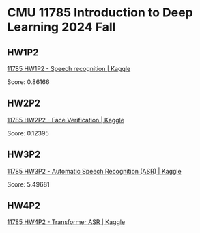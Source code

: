 # CMU 11785 Introduction to Deep Learning 2024 Fall

## HW1P2

[11785 HW1P2 - Speech recognition | Kaggle](https://www.kaggle.com/t/21e7b96534934cfb9329c004db7d1022)

Score: 0.86166

## HW2P2

[11785 HW2P2 - Face Verification | Kaggle](https://www.kaggle.com/competitions/11785-hw-2-p-2-face-verification-fall-2024)

Score: 0.12395

## HW3P2

[11785 HW3P2 - Automatic Speech Recognition (ASR) | Kaggle](https://www.kaggle.com/t/7206e472eb98493283a63990e225f637)

Score: 5.49681

## HW4P2

[11785 HW4P2 - Transformer ASR | Kaggle](https://www.kaggle.com/t/36ac716957f74cc1826a606c29b70141)